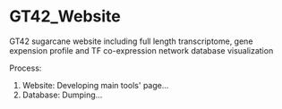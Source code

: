 # GT42_Website
GT42 sugarcane website including full length transcriptome, gene expension profile and TF co-expression network database visualization

Process:
1. Website: Developing main tools' page...
2. Database: Dumping...
